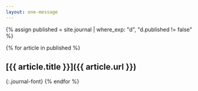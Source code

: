 ```yaml
---
layout: one-message
---
```


{% assign published = site.journal | where_exp: "d", "d.published != false" %}

{% for article in published %}
## [{{ article.title }}]({{ article.url }})
{:.journal-font}
{% endfor %}
